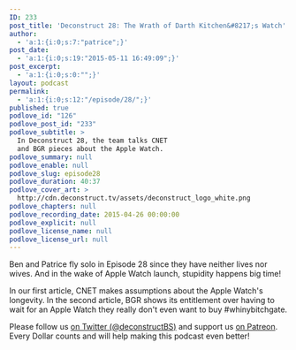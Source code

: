 ```yaml
---
ID: 233
post_title: 'Deconstruct 28: The Wrath of Darth Kitchen&#8217;s Watch'
author:
  - 'a:1:{i:0;s:7:"patrice";}'
post_date:
  - 'a:1:{i:0;s:19:"2015-05-11 16:49:09";}'
post_excerpt:
  - 'a:1:{i:0;s:0:"";}'
layout: podcast
permalink:
  - 'a:1:{i:0;s:12:"/episode/28/";}'
published: true
podlove_id: "126"
podlove_post_id: "233"
podlove_subtitle: >
  In Deconstruct 28, the team talks CNET
  and BGR pieces about the Apple Watch.
podlove_summary: null
podlove_enable: null
podlove_slug: episode28
podlove_duration: 40:37
podlove_cover_art: >
  http://cdn.deconstruct.tv/assets/deconstruct_logo_white.png
podlove_chapters: null
podlove_recording_date: 2015-04-26 00:00:00
podlove_explicit: null
podlove_license_name: null
podlove_license_url: null
---
```

<p>Ben and Patrice fly solo in Episode 28 since they have neither lives nor wives.  And in the wake of Apple Watch launch, stupidity happens big time!</p>
<p>In our first article, CNET makes assumptions about the Apple Watch's longevity.  In the second article, BGR shows its entitlement over having to wait for an Apple Watch they really don't even want to buy #whinybitchgate.</p>
<p>Please follow us <a href="http://twitter.com/deconstructBS">on Twitter (@deconstructBS)</a> and support us <a href="http://patreon.com/deconstruct">on Patreon</a>. Every Dollar counts and will help making this podcast even better!
</p>